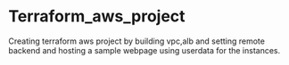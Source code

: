 # Terraform_aws_project
Creating terraform aws project by building vpc,alb and setting remote backend and hosting a sample webpage using userdata for the instances.
